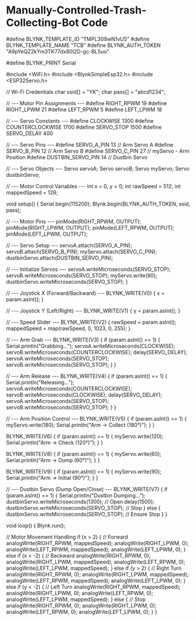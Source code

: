 # Manually-Controlled-Trash-Collecting-Bot Code
#define BLYNK_TEMPLATE_ID "TMPL309wN1vU5"
#define BLYNK_TEMPLATE_NAME "TCB"
#define BLYNK_AUTH_TOKEN "A9pYeQZ2kYm3TK77dx80l2D-gc-BL5uo"

#define BLYNK_PRINT Serial

#include <WiFi.h>
#include <BlynkSimpleEsp32.h>
#include <ESP32Servo.h>

// Wi-Fi Credentials
char ssid[] = "YK";
char pass[] = "abcd1234";

// --- Motor Pin Assignments ---
#define RIGHT_RPWM 19
#define RIGHT_LPWM 21
#define LEFT_RPWM 5
#define LEFT_LPWM 18

// --- Servo Constants ---
#define CLOCKWISE 1300
#define COUNTERCLOCKWISE 1700
#define SERVO_STOP 1500
#define SERVO_DELAY 400

// --- Servo Pins ---
#define SERVO_A_PIN 13  // Arm Servo A
#define SERVO_B_PIN 12  // Arm Servo B
#define SERVO_C_PIN 27  // myServo - Arm Position
#define DUSTBIN_SERVO_PIN 14 // Dustbin Servo

// --- Servo Objects ---
Servo servoA;
Servo servoB;
Servo myServo;
Servo dustbinServo;

// --- Motor Control Variables ---
int x = 0, y = 0;
int rawSpeed = 512;
int mappedSpeed = 128;

void setup() {
  Serial.begin(115200);
  Blynk.begin(BLYNK_AUTH_TOKEN, ssid, pass);

  // --- Motor Pins ---
  pinMode(RIGHT_RPWM, OUTPUT);
  pinMode(RIGHT_LPWM, OUTPUT);
  pinMode(LEFT_RPWM, OUTPUT);
  pinMode(LEFT_LPWM, OUTPUT);

  // --- Servo Setup ---
  servoA.attach(SERVO_A_PIN);
  servoB.attach(SERVO_B_PIN);
  myServo.attach(SERVO_C_PIN);
  dustbinServo.attach(DUSTBIN_SERVO_PIN);

  // --- Initialize Servos ---
  servoA.writeMicroseconds(SERVO_STOP);
  servoB.writeMicroseconds(SERVO_STOP);
  myServo.write(90);
  dustbinServo.writeMicroseconds(SERVO_STOP);
}

// --- Joystick X (Forward/Backward) ---
BLYNK_WRITE(V0) {
  x = param.asInt();
}

// --- Joystick Y (Left/Right) ---
BLYNK_WRITE(V1) {
  y = param.asInt();
}

// --- Speed Slider ---
BLYNK_WRITE(V2) {
  rawSpeed = param.asInt();
  mappedSpeed = map(rawSpeed, 0, 1023, 0, 255);
}

// --- Arm Grab ---
BLYNK_WRITE(V3) {
  if (param.asInt() == 1) {
    Serial.println("Grabbing...");
    servoA.writeMicroseconds(CLOCKWISE);
    servoB.writeMicroseconds(COUNTERCLOCKWISE);
    delay(SERVO_DELAY);
    servoA.writeMicroseconds(SERVO_STOP);
    servoB.writeMicroseconds(SERVO_STOP);
  }
}

// --- Arm Release ---
BLYNK_WRITE(V4) {
  if (param.asInt() == 1) {
    Serial.println("Releasing...");
    servoA.writeMicroseconds(COUNTERCLOCKWISE);
    servoB.writeMicroseconds(CLOCKWISE);
    delay(SERVO_DELAY);
    servoA.writeMicroseconds(SERVO_STOP);
    servoB.writeMicroseconds(SERVO_STOP);
  }
}

// --- Arm Position Control ---
BLYNK_WRITE(V5) {
  if (param.asInt() == 1) {
    myServo.write(180);
    Serial.println("Arm → Collect (180°)");
  }
}

BLYNK_WRITE(V6) {
  if (param.asInt() == 1) {
    myServo.write(120);
    Serial.println("Arm → Check (120°)");
  }
}

BLYNK_WRITE(V8) {
  if (param.asInt() == 1) {
    myServo.write(60);
    Serial.println("Arm → Dump (60°)");
  }
}

BLYNK_WRITE(V9) {
  if (param.asInt() == 1) {
    myServo.write(90);
    Serial.println("Arm → Initial (90°)");
  }
}

// --- Dustbin Servo (Dump Open/Close) ---
BLYNK_WRITE(V7) {
  if (param.asInt() == 1) {
    Serial.println("Dustbin Dumping...");
    dustbinServo.writeMicroseconds(1300); // Open
    delay(1500);
    dustbinServo.writeMicroseconds(SERVO_STOP); // Stop
  } else {
    dustbinServo.writeMicroseconds(SERVO_STOP); // Ensure Stop
  }
}

void loop() {
  Blynk.run();

  // Motor Movement Handling
  if (x > 2) {
    // Forward
    analogWrite(RIGHT_RPWM, mappedSpeed);
    analogWrite(RIGHT_LPWM, 0);
    analogWrite(LEFT_RPWM, mappedSpeed);
    analogWrite(LEFT_LPWM, 0);
  } else if (x < -2) {
    // Backward
    analogWrite(RIGHT_RPWM, 0);
    analogWrite(RIGHT_LPWM, mappedSpeed);
    analogWrite(LEFT_RPWM, 0);
    analogWrite(LEFT_LPWM, mappedSpeed);
  } else if (y > 2) {
    // Right Turn
    analogWrite(RIGHT_RPWM, 0);
    analogWrite(RIGHT_LPWM, mappedSpeed);
    analogWrite(LEFT_RPWM, mappedSpeed);
    analogWrite(LEFT_LPWM, 0);
  } else if (y < -2) {
    // Left Turn
    analogWrite(RIGHT_RPWM, mappedSpeed);
    analogWrite(RIGHT_LPWM, 0);
    analogWrite(LEFT_RPWM, 0);
    analogWrite(LEFT_LPWM, mappedSpeed);
  } else {
    // Stop
    analogWrite(RIGHT_RPWM, 0);
    analogWrite(RIGHT_LPWM, 0);
    analogWrite(LEFT_RPWM, 0);
    analogWrite(LEFT_LPWM, 0);
  }
}
